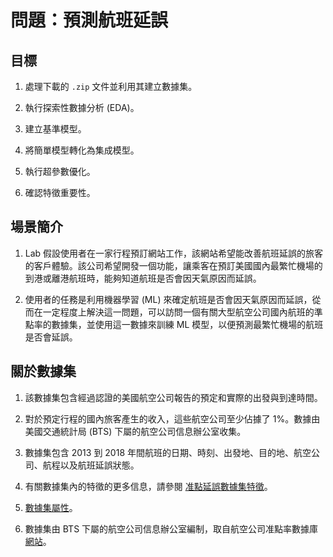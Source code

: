 # 問題：預測航班延誤

## 目標

1. 處理下載的 `.zip` 文件並利用其建立數據集。

2. 執行探索性數據分析 (EDA)。

3. 建立基準模型。

4. 將簡單模型轉化為集成模型。

5. 執行超參數優化。

6. 確認特徵重要性。

## 場景簡介

1. Lab 假設使用者在一家行程預訂網站工作，該網站希望能改善航班延誤的旅客的客戶體驗。該公司希望開發一個功能，讓乘客在預訂美國國內最繁忙機場的到港或離港航班時，能夠知道航班是否會因天氣原因而延誤。

2. 使用者的任務是利用機器學習 (ML) 來確定航班是否會因天氣原因而延誤，從而在一定程度上解決這一問題，可以訪問一個有關大型航空公司國內航班的準點率的數據集，並使用這一數據來訓練 ML 模型，以便預測最繁忙機場的航班是否會延誤。

## 關於數據集

1. 該數據集包含經過認證的美國航空公司報告的預定和實際的出發與到達時間。

2. 對於預定行程的國內旅客產生的收入，這些航空公司至少佔據了 1%。數據由美國交通統計局 (BTS) 下屬的航空公司信息辦公室收集。

3. 數據集包含 2013 到 2018 年間航班的日期、時刻、出發地、目的地、航空公司、航程以及航班延誤狀態。

4. 有關數據集內的特徵的更多信息，請參閱 [准點延誤數據集特徵](https://www.transtats.bts.gov/Fields.asp)。

4. [數據集屬性](https://www.transtats.bts.gov/)。

5. 數據集由 BTS 下屬的航空公司信息辦公室編制，取自航空公司准點率數據庫 [網站](https://www.transtats.bts.gov/DatabaseInfo.asp?DB_ID=120)。

